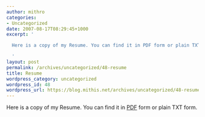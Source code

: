 ```yaml
---
author: mithro
categories:
- Uncategorized
date: 2007-08-17T08:29:45+1000
excerpt: '

  Here is a copy of my Resume. You can find it in PDF form or plain TXT form.

  '
layout: post
permalink: /archives/uncategorized/48-resume
title: Resume
wordpress_category: uncategorized
wordpress_id: 48
wordpress_url: https://blog.mithis.net/archives/uncategorized/48-resume
---
```


<div >
<p>Here is a copy of my Resume. You can find it in <a href="http://blog.mithis.net/wp-content/uploads/2007/08/resume.pdf" title="Resume - PDF">PDF</a> form or plain TXT form.</p>
</div>